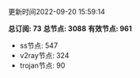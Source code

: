 更新时间2022-09-20 15:59:14

**总订阅: 73**
**总节点: 3088**
**有效节点: 961**
- ss节点: 547
- v2ray节点: 324
- trojan节点: 90
